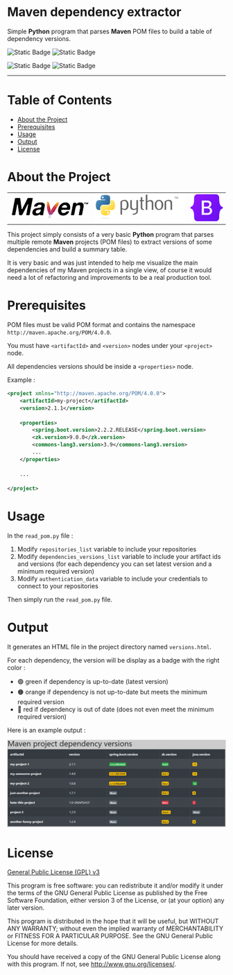 # Maven dependency extractor

Simple **Python** program that parses **Maven** POM files to build a table of dependency versions.

![Static Badge](https://img.shields.io/badge/Version-1.0.5-2AAB92)
![Static Badge](https://img.shields.io/badge/Last%20update-27%20Jan%202020-blue)

![Static Badge](https://img.shields.io/badge/Python-3.4.4-yellow)
![Static Badge](https://img.shields.io/badge/Bootstrap-3.4.4-purple)

---

# Table of Contents

* [About the Project](#about-the-project)
* [Prerequisites](#prerequisites)
* [Usage](#usage)
* [Output](#output)
* [License](#license)

# About the Project

<table>
  <tr>
    <td>
        <img alt="Maven logo" src="doc/logo-maven.svg" height="48"/>
    </td>
    <td>
      <img alt="Python logo" src="doc/logo-python.svg" height="64"/>
    </td>
    <td>
      <img alt="Bootstrap logo" src="doc/logo-bootstrap.svg" height="62"/>
    </td>
  </tr>
</table>

This project simply consists of a very basic **Python** program that parses multiple remote **Maven** projects (POM files)
to extract versions of some dependencies and build a summary table.

It is very basic and was just intended to help me visualize the main dependencies of my Maven projects in a single view,
of course it would need a lot of refactoring and improvements to be a real production tool.

# Prerequisites

POM files must be valid POM format and contains the namespace `http://maven.apache.org/POM/4.0.0`.

You must have `<artifactId>` and `<version>` nodes under your `<project>` node.

All dependencies versions should be inside a `<properties>` node.

Example :

```xml
<project xmlns="http://maven.apache.org/POM/4.0.0">
    <artifactId>my-project</artifactId>
    <version>2.1.1</version>

    <properties>
        <spring.boot.version>2.2.2.RELEASE</spring.boot.version>
        <zk.version>9.0.0</zk.version>
        <commons-lang3.version>3.9</commons-lang3.version>
        ...
    </properties>

    ...

</project>
```

# Usage

In the `read_pom.py` file :
1. Modify `repositories_list` variable to include your repositories
2. Modify `dependencies_versions_list` variable to include your artifact ids and versions (for each dependency you can set latest version and a minimum required version) 
3. Modify `authentication_data` variable to include your credentials to connect to your repositories

Then simply run the `read_pom.py` file.

# Output

It generates an HTML file in the project directory named `versions.html`.

For each dependency, the version will be display as a badge with the right color :
- :green_circle: green if dependency is up-to-date (latest version)
- :orange_circle: orange if dependency is not up-to-date but meets the minimum required version
- :red_circle: red if dependency is out of date (does not even meet the minimum required version)

Here is an example output :

![Generated HTML file](doc/output.png "Generated HTML file")

# License

[General Public License (GPL) v3](https://www.gnu.org/licenses/gpl-3.0.en.html)

This program is free software: you can redistribute it and/or modify it under the terms of the GNU
General Public License as published by the Free Software Foundation, either version 3 of the
License, or (at your option) any later version.

This program is distributed in the hope that it will be useful, but WITHOUT ANY WARRANTY; without
even the implied warranty of MERCHANTABILITY or FITNESS FOR A PARTICULAR PURPOSE. See the GNU
General Public License for more details.
    
You should have received a copy of the GNU General Public License along with this program.  If not,
see <http://www.gnu.org/licenses/>.